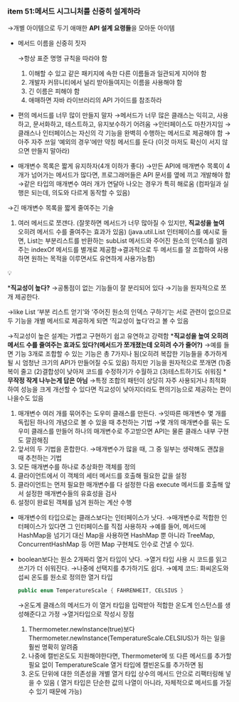 ### item 51:메서드 시그니처를 신중히 설계하라
→개별 아이템으로 두기 애매한 **API 설계 요령들**을 모아둔 아이템

- 메서드 이름을 신중히 짓자

  →항상 표준 명명 규칙을 따라야 함
    1.  이해할 수 있고 같은 패키지에 속한 다른 이름들과 일관되게 지어야 함
    2. 개발자 커뮤니티에서 널리 받아들여지는 이름을 사용해야 함
    3. 긴 이름은 피해야 함
    4. 애매하면 자바 라이브러리의 API 가이드를 참조하라


- 편의 메서드를 너무 많이 만들지 말자
  →메서드가 너무 많은 클래스는 익히고, 사용하고, 문서화하고, 테스트하고, 유지보수하기 어려움
  →인터페이스도 마찬가지임
  →클래스나 인터페이스는 자신의 각 기능을 완벽히 수행하는 메서드로 제공해야 함
  →아주 자주 쓰일 ‘예외의 경우’에만 약칭 메서드를 둔다
  (이것 마저도 확신이 서지 않으면 만들지 말아라)

- 매개변수 목록은 짧게 유지하자(4개 이하가 좋다)
  →만든 API에 매개변수 목록이 4개가 넘어가는 메서드가 많다면, 프로그래머들은 API 문서를 옆에 끼고 개발해야 함
  →같은 타입의 매개변수 여러 개가 연달아 나오는 경우가 특히 해로움
  (컴파일과 실행은 되는데, 의도와 다르게 동작할 수 있음)

→긴 매개변수 목록을 짧게 줄여주는 기술
1. 여러 메서드로 쪼갠다.
   (잘못하면 메서드가 너무 많아질 수 있지만, **직교성을 높여** 오히려 메서드 수를 줄여주는 효과가 있음)
   (java.util.List 인터페이스를 예시로 들면, List는 부분리스트를 반환하는 subList 메서드와 주어진 원소의 인덱스를 알려주는 indexOf 메서드를 별개로 제공함→결과적으로 두 메서드를 잘 조합하여 사용하면 원하는 목적을 이루면서도 유연하게 사용가능함)

<aside>
💡

***직교성이 높다?**
→공통점이 없는 기능들이 잘 분리되어 있다
→기능을 원자적으로 쪼개 제공한다.

→like List ‘부분 리스트 얻기’와 ‘주어진 원소의 인덱스 구하기’는 서로 관련이 없으므로 두 기능을 개별 메서드로 제공하게 되면 ‘직교성이 높다’라고 볼 수 있음

→직교성이 높은 설계는 가볍고 구현하기 쉽고 유연하고 강력함
***직교성을 높여 오히려 메서드 수를 줄여주는 효과도 있다?(메서드가 쪼개졌는데 오히려 수가 줄어?)**
→예를 들면 기능 3개로 조합할 수 있는 기능은 총 7가지나 됨(오히려 복잡한 기능들을 추가하게 될 시 엄청난 크기의 API가 만들어질 수도 있음) 하지만 기능을 원자적으로 쪼개면 (1)중복이 줄고 (2)결합성이 낮아져 코드를 수정하기가 수월하고 (3)테스트하기도 쉬워짐
***무작정 작게 나누는게 답은 아님**
→특정 조합의 패턴이 상당히 자주 사용되거나 최적화하여 성능을 크게 개선할 수 있다면 직교성이 낮아지더라도 편의기능으로 제공하는 편이 나을수도 있음

</aside>

1. 매개변수 여러 개를 묶어주는 도우미 클래스를 만든다.
   →잇따른 매개변수 몇 개를 독립된 하나의 개념으로 볼 수 있을 때 추천하는 기법
   →몇 개의 매개변수를 묶는 도우미 클래스를 만들어 하나의 매개변수로 주고받으면 API는 물론 클래스 내부 구현도 깔끔해짐
2. 앞서의 두 기법을 혼합한다.
   →매개변수가 많을 때, 그 중 일부는 생략해도 괜찮을 때 추천하는 기법
1. 모든 매개변수를 하나로 추상화한 객체를 정의
2. 클라이언트에서 이 객체의 세터 메서드를 호출해 필요한 값을 설정
3. 클라이언트는 먼저 필요한 매개변수를 다 설정한 다음 execute 메서드를 호출해 앞서 설정한 매개변수들의 유효성을 검사
4. 설정이 완료된 객체를 넘겨 원하는 계산 수행

- 매개변수의 타입으로는 클래스보다는 인터페이스가 낫다.
  →매개변수로 적합한 인터페이스가 있다면 그 인터페이스를 직접 사용하자
  →예를 들어, 메서드에 HashMap을 넘기기 대신 Map을 사용하면 HashMap 뿐 아니라 TreeMap, ConcurrentHashMap 등 어떤 Map 구현체도 인수로 건낼 수 있다.

- boolean보다는 원소 2개짜리 열거 타입이 낫다.
  →열거 타입 사용 시 코드를 읽고 쓰기가 더 쉬워진다.
  →나중에 선택지를 추가하기도 쉽다.
  →예제 코드: 화씨온도와 섭씨 온도를 원소로 정의한 열거 타입

    ```java
    public enum TemperatureScale { FAHRENHEIT, CELSIUS }
    ```

  →온도계 클래스의 메서드가 이 열거 타입을 입력받아 적합한 온도계 인스턴스를 생성해준다고 가정
  →열거타입으로 작성시 장점

    1. Thermometer.newlnstance(true)보다 Thermometer.newInstance(TemperatureScale.CELSIUS)가 하는 일을 훨씬 명확히 알려줌
    2. 나중에 캘빈온도도 지원해야한다면, Thermometer에 또 다른 메서드를 추가할 필요 없이 TemperatureScale 열거 타입에 캘빈온도를 추가하면 됨
    3. 온도 단위에 대한 의존성을 개별 열거 타입 상수의 메서드 안으로 리팩터링해 넣을 수 있음
       ( 열거 타입은 단순한 값의 나열이 아니라, 자체적으로 메서드를 가질 수 있기 때문에 가능)